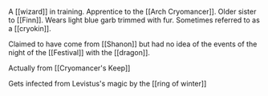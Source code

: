 A [[wizard]] in training. Apprentice to the [[Arch Cryomancer]]. Older sister to [[Finn]]. Wears light blue garb trimmed with fur. Sometimes referred to as a [[cryokin]]. 

Claimed to have come from [[Shanon]] but had no idea of the events of the night of the [[Festival]] with the [[dragon]].

Actually from [[Cryomancer's Keep]]

Gets infected from Levistus's magic by the [[ring of winter]]